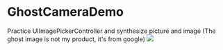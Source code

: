 GhostCameraDemo
===============
Practice UIImagePickerController and synthesize picture and image (The ghost image is not my product, it's from google)
![](https://docs.google.com/uc?authuser=0&id=0B-krfmFjYr8KejUtaE5vZ1FrbFE&export=download)
